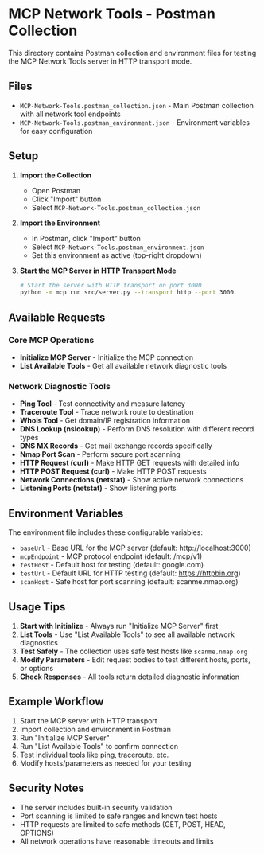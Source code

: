 # MCP Network Tools - Postman Collection

This directory contains Postman collection and environment files for testing the MCP Network Tools server in HTTP transport mode.

## Files

- `MCP-Network-Tools.postman_collection.json` - Main Postman collection with all network tool endpoints
- `MCP-Network-Tools.postman_environment.json` - Environment variables for easy configuration

## Setup

1. **Import the Collection**
   - Open Postman
   - Click "Import" button
   - Select `MCP-Network-Tools.postman_collection.json`

2. **Import the Environment**
   - In Postman, click "Import" button
   - Select `MCP-Network-Tools.postman_environment.json`
   - Set this environment as active (top-right dropdown)

3. **Start the MCP Server in HTTP Transport Mode**
   ```bash
   # Start the server with HTTP transport on port 3000
   python -m mcp run src/server.py --transport http --port 3000
   ```

## Available Requests

### Core MCP Operations
- **Initialize MCP Server** - Initialize the MCP connection
- **List Available Tools** - Get all available network diagnostic tools

### Network Diagnostic Tools
- **Ping Tool** - Test connectivity and measure latency
- **Traceroute Tool** - Trace network route to destination
- **Whois Tool** - Get domain/IP registration information
- **DNS Lookup (nslookup)** - Perform DNS resolution with different record types
- **DNS MX Records** - Get mail exchange records specifically
- **Nmap Port Scan** - Perform secure port scanning
- **HTTP Request (curl)** - Make HTTP GET requests with detailed info
- **HTTP POST Request (curl)** - Make HTTP POST requests
- **Network Connections (netstat)** - Show active network connections
- **Listening Ports (netstat)** - Show listening ports

## Environment Variables

The environment file includes these configurable variables:

- `baseUrl` - Base URL for the MCP server (default: http://localhost:3000)
- `mcpEndpoint` - MCP protocol endpoint (default: /mcp/v1)
- `testHost` - Default host for testing (default: google.com)
- `testUrl` - Default URL for HTTP testing (default: https://httpbin.org)
- `scanHost` - Safe host for port scanning (default: scanme.nmap.org)

## Usage Tips

1. **Start with Initialize** - Always run "Initialize MCP Server" first
2. **List Tools** - Use "List Available Tools" to see all available network diagnostics
3. **Test Safely** - The collection uses safe test hosts like `scanme.nmap.org`
4. **Modify Parameters** - Edit request bodies to test different hosts, ports, or options
5. **Check Responses** - All tools return detailed diagnostic information

## Example Workflow

1. Start the MCP server with HTTP transport
2. Import collection and environment in Postman
3. Run "Initialize MCP Server"
4. Run "List Available Tools" to confirm connection
5. Test individual tools like ping, traceroute, etc.
6. Modify hosts/parameters as needed for your testing

## Security Notes

- The server includes built-in security validation
- Port scanning is limited to safe ranges and known test hosts
- HTTP requests are limited to safe methods (GET, POST, HEAD, OPTIONS)
- All network operations have reasonable timeouts and limits